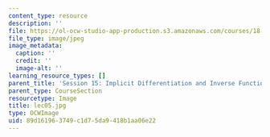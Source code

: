 ```yaml
---
content_type: resource
description: ''
file: https://ol-ocw-studio-app-production.s3.amazonaws.com/courses/18-01sc-single-variable-calculus-fall-2010/89d161963749c1d75da9418b1aa06e22_lec05.jpg
file_type: image/jpeg
image_metadata:
  caption: ''
  credit: ''
  image-alt: ''
learning_resource_types: []
parent_title: 'Session 15: Implicit Differentiation and Inverse Functions'
parent_type: CourseSection
resourcetype: Image
title: lec05.jpg
type: OCWImage
uid: 89d16196-3749-c1d7-5da9-418b1aa06e22
---
```

